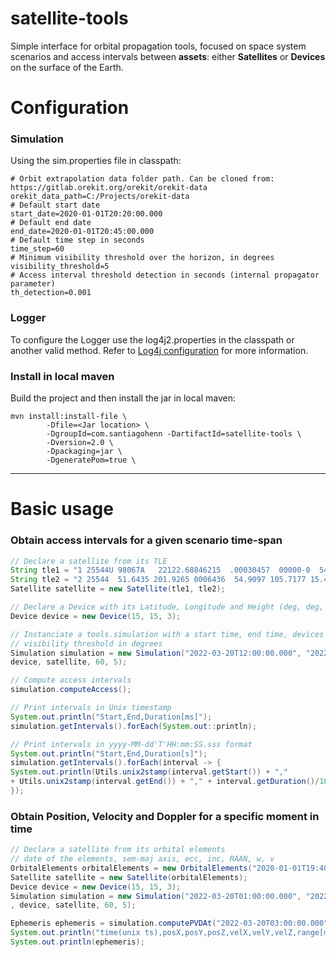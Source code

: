 # satellite-tools

Simple interface for orbital propagation tools, focused on space system scenarios
and access intervals between **assets**: either **Satellites** or **Devices** on the
surface of the Earth.

# Configuration

### Simulation
Using the sim.properties file in classpath:

```properties
# Orbit extrapolation data folder path. Can be cloned from: https://gitlab.orekit.org/orekit/orekit-data
orekit_data_path=C:/Projects/orekit-data
# Default start date
start_date=2020-01-01T20:20:00.000
# Default end date
end_date=2020-01-01T20:45:00.000
# Default time step in seconds
time_step=60
# Minimum visibility threshold over the horizon, in degrees
visibility_threshold=5
# Access interval threshold detection in seconds (internal propagator parameter)
th_detection=0.001
```

### Logger

To configure the Logger use the log4j2.properties in the classpath or another valid method.
Refer to [Log4j configuration](https://logging.apache.org/log4j/2.x/manual/configuration.html) for more information.

### Install in local maven

Build the project and then install the jar in local maven:

```
mvn install:install-file \ 
        -Dfile=<Jar location> \
        -DgroupId=com.santiagohenn -DartifactId=satellite-tools \
        -Dversion=2.0 \ 
        -Dpackaging=jar \
        -DgeneratePom=true \
```
---
# Basic usage

### Obtain access intervals for a given scenario time-span
```java
// Declare a satellite from its TLE
String tle1 = "1 25544U 98067A   22122.68846215  .00030457  00000-0  54086-3 0  9994";
String tle2 = "2 25544  51.6435 201.9265 0006436  54.9097 105.7177 15.49915502338120";
Satellite satellite = new Satellite(tle1, tle2);

// Declare a Device with its Latitude, Longitude and Height (deg, deg, meters)
Device device = new Device(15, 15, 3);

// Instanciate a tools.simulation with a start time, end time, devices involved, time step in seconds and 
// visibility threshold in degrees
Simulation simulation = new Simulation("2022-03-20T12:00:00.000", "2022-03-20T15:00:00.000",
device, satellite, 60, 5);

// Compute access intervals
simulation.computeAccess();

// Print intervals in Unix timestamp
System.out.println("Start,End,Duration[ms]");
simulation.getIntervals().forEach(System.out::println);

// Print intervals in yyyy-MM-dd'T'HH:mm:SS.sss format
System.out.println("Start,End,Duration[s]");
simulation.getIntervals().forEach(interval -> {
System.out.println(Utils.unix2stamp(interval.getStart()) + ","
+ Utils.unix2stamp(interval.getEnd()) + "," + interval.getDuration()/1000.0);
});

```
### Obtain Position, Velocity and Doppler for a specific moment in time
```java
// Declare a satellite from its orbital elements
// date of the elements, sem-maj axis, ecc, inc, RAAN, w, v
OrbitalElements orbitalElements = new OrbitalElements("2020-01-01T19:40:00.000",6978135,0,98,310,0,220);
Satellite satellite = new Satellite(orbitalElements);
Device device = new Device(15, 15, 3);
Simulation simulation = new Simulation("2022-03-20T01:00:00.000", "2022-03-20T23:00:00.000"
, device, satellite, 60, 5);

Ephemeris ephemeris = simulation.computePVDAt("2022-03-20T03:00:00.000");
System.out.println("time(unix ts),posX,posY,posZ,velX,velY,velZ,range[m],doppler[m/s]");
System.out.println(ephemeris);

```